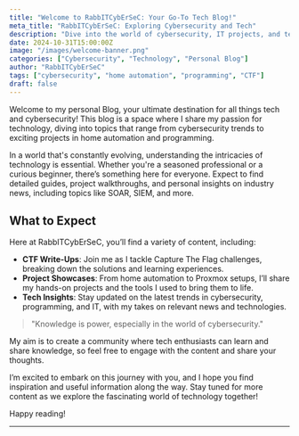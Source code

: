```yaml
---
title: "Welcome to RabbITCybErSeC: Your Go-To Tech Blog!"
meta_title: "RabbITCybErSeC: Exploring Cybersecurity and Tech"
description: "Dive into the world of cybersecurity, IT projects, and tech insights."
date: 2024-10-31T15:00:00Z
image: "/images/welcome-banner.png"
categories: ["Cybersecurity", "Technology", "Personal Blog"]
author: "RabbITCybErSeC"
tags: ["cybersecurity", "home automation", "programming", "CTF"]
draft: false
---
```


Welcome to my personal Blog, your ultimate destination for all things tech and cybersecurity! This blog is a space where I share my passion for technology, diving into topics that range from cybersecurity trends to exciting projects in home automation and programming.

In a world that's constantly evolving, understanding the intricacies of technology is essential. Whether you're a seasoned professional or a curious beginner, there’s something here for everyone. Expect to find detailed guides, project walkthroughs, and personal insights on industry news, including topics like SOAR, SIEM, and more.

## What to Expect

Here at RabbITCybErSeC, you’ll find a variety of content, including:

- **CTF Write-Ups**: Join me as I tackle Capture The Flag challenges, breaking down the solutions and learning experiences.
- **Project Showcases**: From home automation to Proxmox setups, I’ll share my hands-on projects and the tools I used to bring them to life.
- **Tech Insights**: Stay updated on the latest trends in cybersecurity, programming, and IT, with my takes on relevant news and technologies.

> "Knowledge is power, especially in the world of cybersecurity." 

My aim is to create a community where tech enthusiasts can learn and share knowledge, so feel free to engage with the content and share your thoughts. 

I’m excited to embark on this journey with you, and I hope you find inspiration and useful information along the way. Stay tuned for more content as we explore the fascinating world of technology together!

Happy reading!

--- 

